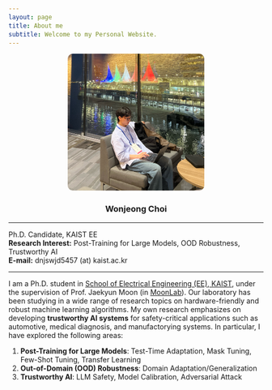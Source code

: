 ```yaml
---
layout: page
title: About me
subtitle: Welcome to my Personal Website.
---
```


<div style="text-align : center;">
     <img src="/assets/img/aboutme2.jpg" width="270" height="270" style="border-radius: 10px;">
</div>

<h3 style="text-align: center;"><strong>Wonjeong Choi</strong></h3>

---

<p>Ph.D. Candidate, KAIST EE<br>
<strong>Research Interest:</strong> Post-Training for Large Models, OOD Robustness, Trustworthy AI<br>
<strong>E-mail:</strong> dnjswjd5457 (at) kaist.ac.kr</p>

---

I am a Ph.D. student in [School of Electrical Engineering (EE), KAIST](https://ee.kaist.ac.kr/en/), under the supervision of Prof. Jaekyun Moon (in [MoonLab](http://moonlab.kaist.ac.kr)\). Our laboratory has been studying in a wide range of research topics on hardware-friendly and robust machine learning algorithms. My own research emphasizes on developing **trustworthy AI systems** for safety-critical applications such as automotive, medical diagnosis, and manufactorying systems. In particular, I have explored the following areas:

1) **Post-Training for Large Models**: Test-Time Adaptation, Mask Tuning, Few-Shot Tuning, Transfer Learning<br> 
2) **Out-of-Domain (OOD) Robustness**: Domain Adaptation/Generalization<br>
3) **Trustworthy AI**: LLM Safety, Model Calibration, Adversarial Attack<br>



